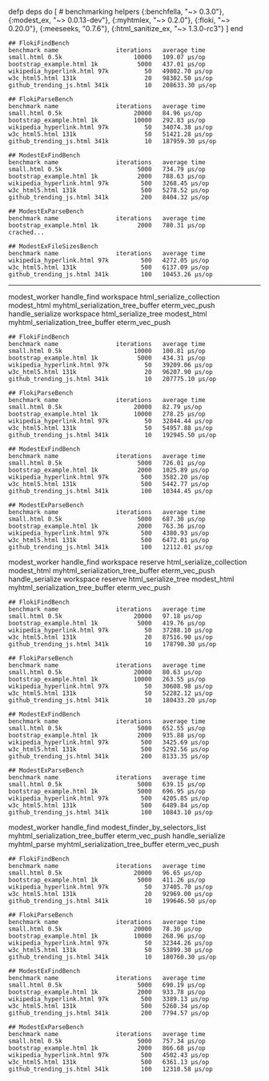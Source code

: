 defp deps do
	[
		# benchmarking helpers
		{:benchfella, "~> 0.3.0"},
		{:modest_ex, "~> 0.0.13-dev"},
		{:myhtmlex, "~> 0.2.0"},
		{:floki, "~> 0.20.0"},
		{:meeseeks, "0.7.6"},
		{:html_sanitize_ex, "~> 1.3.0-rc3"}
	]
end

	## FlokiFindBench
	benchmark name                iterations   average time
	small.html 0.5k                    10000   109.07 µs/op
	bootstrap_example.html 1k           5000   437.01 µs/op
	wikipedia_hyperlink.html 97k          50   49802.70 µs/op
	w3c_html5.html 131k                   20   98302.50 µs/op
	github_trending_js.html 341k          10   208633.30 µs/op

	## FlokiParseBench
	benchmark name                iterations   average time
	small.html 0.5k                    20000   84.96 µs/op
	bootstrap_example.html 1k          10000   292.83 µs/op
	wikipedia_hyperlink.html 97k          50   34074.38 µs/op
	w3c_html5.html 131k                   50   51421.28 µs/op
	github_trending_js.html 341k          10   187959.30 µs/op

	## ModestExFindBench
	benchmark name                iterations   average time
	small.html 0.5k                     5000   734.79 µs/op
	bootstrap_example.html 1k           2000   788.63 µs/op
	wikipedia_hyperlink.html 97k         500   3268.45 µs/op
	w3c_html5.html 131k                  500   5278.52 µs/op
	github_trending_js.html 341k         200   8404.32 µs/op

	## ModestExParseBench
	benchmark name                iterations   average time
	bootstrap_example.html 1k           2000   780.31 µs/op
	crached...

	## ModestExFileSizesBench
	benchmark name                iterations   average time
	wikipedia_hyperlink.html 97k         500   4272.05 µs/op
	w3c_html5.html 131k                  500   6137.09 µs/op
	github_trending_js.html 341k         100   10453.26 µs/op

---

modest_worker
	handle_find
		workspace
		html_serialize_collection
			modest_html
				myhtml_serialization_tree_buffer
		eterm_vec_push
	handle_serialize
		workspace
		html_serialize_tree
			modest_html
				myhtml_serialization_tree_buffer
		eterm_vec_push

	## FlokiFindBench
	benchmark name                iterations   average time
	small.html 0.5k                    10000   100.81 µs/op
	bootstrap_example.html 1k           5000   434.31 µs/op
	wikipedia_hyperlink.html 97k          50   39209.06 µs/op
	w3c_html5.html 131k                   20   96207.90 µs/op
	github_trending_js.html 341k          10   207775.10 µs/op

	## FlokiParseBench
	benchmark name                iterations   average time
	small.html 0.5k                    20000   82.79 µs/op
	bootstrap_example.html 1k          10000   278.25 µs/op
	wikipedia_hyperlink.html 97k          50   32844.44 µs/op
	w3c_html5.html 131k                   50   54957.88 µs/op
	github_trending_js.html 341k          10   192945.50 µs/op

	## ModestExFindBench
	benchmark name                iterations   average time
	small.html 0.5k                     5000   726.01 µs/op
	bootstrap_example.html 1k           2000   1025.89 µs/op
	wikipedia_hyperlink.html 97k         500   3582.20 µs/op
	w3c_html5.html 131k                  500   5442.77 µs/op
	github_trending_js.html 341k         100   10344.45 µs/op

	## ModestExParseBench
	benchmark name                iterations   average time
	small.html 0.5k                     5000   687.30 µs/op
	bootstrap_example.html 1k           2000   763.36 µs/op
	wikipedia_hyperlink.html 97k         500   4380.93 µs/op
	w3c_html5.html 131k                  500   6472.01 µs/op
	github_trending_js.html 341k         100   12112.01 µs/op

modest_worker
	handle_find
		workspace
			reserve
		html_serialize_collection
			modest_html
				myhtml_serialization_tree_buffer
		eterm_vec_push
	handle_serialize
		workspace
			reserve
		html_serialize_tree
			modest_html
				myhtml_serialization_tree_buffer
		eterm_vec_push

	## FlokiFindBench
	benchmark name                iterations   average time
	small.html 0.5k                    20000   97.18 µs/op
	bootstrap_example.html 1k           5000   419.76 µs/op
	wikipedia_hyperlink.html 97k          50   37288.10 µs/op
	w3c_html5.html 131k                   20   87516.90 µs/op
	github_trending_js.html 341k          10   178790.30 µs/op

	## FlokiParseBench
	benchmark name                iterations   average time
	small.html 0.5k                    20000   80.63 µs/op
	bootstrap_example.html 1k          10000   263.55 µs/op
	wikipedia_hyperlink.html 97k          50   30608.98 µs/op
	w3c_html5.html 131k                   50   52282.12 µs/op
	github_trending_js.html 341k          10   180433.20 µs/op

	## ModestExFindBench
	benchmark name                iterations   average time
	small.html 0.5k                     5000   652.55 µs/op
	bootstrap_example.html 1k           2000   935.88 µs/op
	wikipedia_hyperlink.html 97k         500   3425.69 µs/op
	w3c_html5.html 131k                  500   5292.56 µs/op
	github_trending_js.html 341k         200   8133.35 µs/op

	## ModestExParseBench
	benchmark name                iterations   average time
	small.html 0.5k                     5000   639.15 µs/op
	bootstrap_example.html 1k           5000   696.95 µs/op
	wikipedia_hyperlink.html 97k         500   4205.85 µs/op
	w3c_html5.html 131k                  500   6489.84 µs/op
	github_trending_js.html 341k         100   10843.10 µs/op

modest_worker
	handle_find
		modest_finder_by_selectors_list
		myhtml_serialization_tree_buffer
		eterm_vec_push
	handle_serialize
		myhtml_parse
		myhtml_serialization_tree_buffer
		eterm_vec_push

	## FlokiFindBench
	benchmark name                iterations   average time
	small.html 0.5k                    20000   96.65 µs/op
	bootstrap_example.html 1k           5000   411.26 µs/op
	wikipedia_hyperlink.html 97k          50   37405.70 µs/op
	w3c_html5.html 131k                   20   92969.00 µs/op
	github_trending_js.html 341k          10   199646.50 µs/op

	## FlokiParseBench
	benchmark name                iterations   average time
	small.html 0.5k                    20000   78.30 µs/op
	bootstrap_example.html 1k          10000   268.96 µs/op
	wikipedia_hyperlink.html 97k          50   32344.26 µs/op
	w3c_html5.html 131k                   50   53899.30 µs/op
	github_trending_js.html 341k          10   180760.30 µs/op

	## ModestExFindBench
	benchmark name                iterations   average time
	small.html 0.5k                     5000   690.19 µs/op
	bootstrap_example.html 1k           2000   933.78 µs/op
	wikipedia_hyperlink.html 97k         500   3389.13 µs/op
	w3c_html5.html 131k                  500   5260.34 µs/op
	github_trending_js.html 341k         200   7794.57 µs/op

	## ModestExParseBench
	benchmark name                iterations   average time
	small.html 0.5k                     5000   757.34 µs/op
	bootstrap_example.html 1k           2000   866.68 µs/op
	wikipedia_hyperlink.html 97k         500   4502.43 µs/op
	w3c_html5.html 131k                  500   6361.13 µs/op
	github_trending_js.html 341k         100   12310.58 µs/op